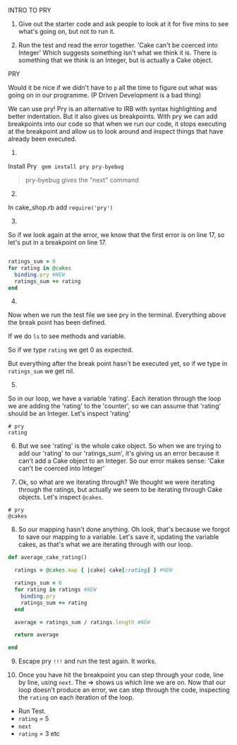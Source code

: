 
INTRO TO PRY

1. Give out the starter code and ask people to look at it for five mins to see what's going on, but not to run it.

2. Run the test and read the error together.
'Cake can't be coerced into Integer'
Which suggests something isn't what we think it is. There is something that we think is an Integer, but is actually a Cake object.

PRY

Would it be nice if we didn't have to `p` all the time to figure out what was going on in our programme. (P Driven Development is a bad thing)

We can use pry!
Pry is an alternative to IRB with syntax highlighting and better indentation.
But it also gives us breakpoints.
With pry we can add breakpoints into our code so that when we run our code, it stops executing at the breakpoint and allow us to look around and inspect things that have already been executed.


1.
Install Pry
` gem install pry pry-byebug`
> pry-byebug gives the "next" command

2.
In cake_shop.rb add
`require('pry')`

3.
So if we look again at the error, we know that the first error is on line 17, so let's put in a breakpoint on line 17.

```ruby

ratings_sum = 0
for rating in @cakes
  binding.pry #NEW
  ratings_sum += rating
end

```


4.
Now when we run the test file we see pry in the terminal.
Everything above the break point has been defined.

If we do `ls` to see methods and variable.

So if we type `rating` we get 0 as expected.

But everything after the break point hasn't be executed yet, so if we type in `ratings_sum` we get nil.

5.
So in our loop, we have a variable 'rating'. Each iteration through the loop we are adding the 'rating' to the 'counter', so we can assume that 'rating' should be an Integer.
Let's inspect 'rating'

```
# pry
rating
```

6. But we see 'rating' is the whole cake object. So when we are trying to add our 'rating' to our 'ratings_sum', it's giving us an error because it can't add a Cake object to an Integer. So our error makes sense: 'Cake can't be coerced into Integer'

7. Ok, so what are we iterating through? We thought we were iterating through the ratings, but actually we seem to be iterating through Cake objects. Let's inspect `@cakes`.

```
# pry
@cakes
```

8. So our mapping hasn't done anything. Oh look, that's because we forgot to save our mapping to a variable. Let's save it, updating the variable cakes, as that's what we are iterating through with our loop.

```ruby
def average_cake_rating()

  ratings = @cakes.map { |cake| cake[:rating] } #NEW

  ratings_sum = 0
  for rating in ratings #NEW
    binding.pry
    ratings_sum += rating
  end

  average = ratings_sum / ratings.length #NEW

  return average

end
```

9. Escape pry `!!!` and run the test again. It works.

10. Once you have hit the breakpoint you can step through your code, line by line, using `next`.
The => shows us which line we are on.
Now that our loop doesn't produce an error, we can step through the code, inspecting the `rating` on each iteration of the loop.

- Run Test.
- `rating` = 5
- `next`
- `rating` = 3
etc
